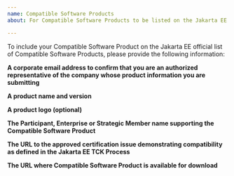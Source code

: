 ```yaml
---
name: Compatible Software Products
about: For Compatible Software Products to be listed on the Jakarta EE official list of Software Products

---
```


To include your Compatible Software Product on the Jakarta EE official list of Compatible Software Products, please provide the following information:

**A corporate email address to confirm that you are an authorized representative of the company whose product information you are submitting**

**A product name and version**

**A product logo (optional)**

**The Participant, Enterprise or Strategic Member name supporting the Compatible Software Product**

**The URL to the approved certification issue demonstrating compatibility as defined in the Jakarta EE TCK Process**

**The URL where Compatible Software Product is available for download**